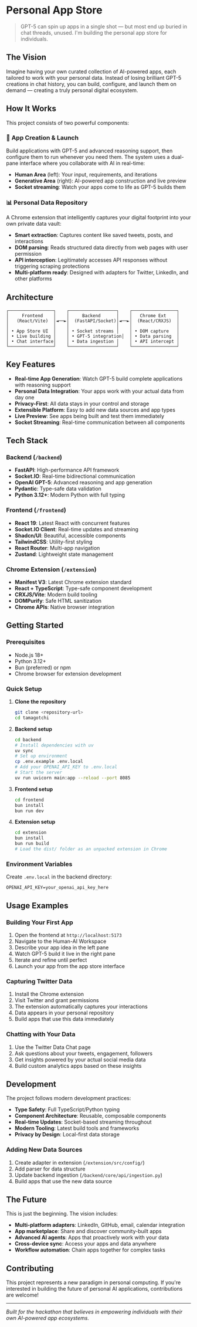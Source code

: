 # Personal App Store

> GPT-5 can spin up apps in a single shot — but most end up buried in chat threads, unused. I'm building the personal app store for individuals.

## The Vision

Imagine having your own curated collection of AI-powered apps, each tailored to work with your personal data. Instead of losing brilliant GPT-5 creations in chat history, you can build, configure, and launch them on demand — creating a truly personal digital ecosystem.

## How It Works

This project consists of two powerful components:

### 🚀 **App Creation & Launch**
Build applications with GPT-5 and advanced reasoning support, then configure them to run whenever you need them. The system uses a dual-pane interface where you collaborate with AI in real-time:
- **Human Area** (left): Your input, requirements, and iterations
- **Generative Area** (right): AI-powered app construction and live preview
- **Socket streaming**: Watch your apps come to life as GPT-5 builds them

### 📊 **Personal Data Repository**
A Chrome extension that intelligently captures your digital footprint into your own private data vault:
- **Smart extraction**: Captures content like saved tweets, posts, and interactions
- **DOM parsing**: Reads structured data directly from web pages with user permission
- **API interception**: Legitimately accesses API responses without triggering scraping protections
- **Multi-platform ready**: Designed with adapters for Twitter, LinkedIn, and other platforms

## Architecture

```
┌─────────────────┐    ┌──────────────────┐    ┌─────────────────┐
│     Frontend    │    │     Backend      │    │   Chrome Ext    │
│   (React/Vite)  │◄──►│  (FastAPI/Socket)│◄──►│  (React/CRXJS)  │
│                 │    │                  │    │                 │
│ • App Store UI  │    │ • Socket streams │    │ • DOM capture   │
│ • Live building │    │ • GPT-5 integration│  │ • Data parsing  │
│ • Chat interface│    │ • Data ingestion │    │ • API intercept │
└─────────────────┘    └──────────────────┘    └─────────────────┘
```

## Key Features

- **Real-time App Generation**: Watch GPT-5 build complete applications with reasoning support
- **Personal Data Integration**: Your apps work with your actual data from day one
- **Privacy-First**: All data stays in your control and storage
- **Extensible Platform**: Easy to add new data sources and app types
- **Live Preview**: See apps being built and test them immediately
- **Socket Streaming**: Real-time communication between all components

## Tech Stack

### Backend (`/backend`)
- **FastAPI**: High-performance API framework
- **Socket.IO**: Real-time bidirectional communication
- **OpenAI GPT-5**: Advanced reasoning and app generation
- **Pydantic**: Type-safe data validation
- **Python 3.12+**: Modern Python with full typing

### Frontend (`/frontend`)
- **React 19**: Latest React with concurrent features
- **Socket.IO Client**: Real-time updates and streaming
- **Shadcn/UI**: Beautiful, accessible components
- **TailwindCSS**: Utility-first styling
- **React Router**: Multi-app navigation
- **Zustand**: Lightweight state management

### Chrome Extension (`/extension`)
- **Manifest V3**: Latest Chrome extension standard
- **React + TypeScript**: Type-safe component development
- **CRXJS/Vite**: Modern build tooling
- **DOMPurify**: Safe HTML sanitization
- **Chrome APIs**: Native browser integration

## Getting Started

### Prerequisites
- Node.js 18+
- Python 3.12+
- Bun (preferred) or npm
- Chrome browser for extension development

### Quick Setup

1. **Clone the repository**
   ```bash
   git clone <repository-url>
   cd tamagotchi
   ```

2. **Backend setup**
   ```bash
   cd backend
   # Install dependencies with uv
   uv sync
   # Set up environment
   cp .env.example .env.local
   # Add your OPENAI_API_KEY to .env.local
   # Start the server
   uv run uvicorn main:app --reload --port 8085
   ```

3. **Frontend setup**
   ```bash
   cd frontend
   bun install
   bun run dev
   ```

4. **Extension setup**
   ```bash
   cd extension
   bun install
   bun run build
   # Load the dist/ folder as an unpacked extension in Chrome
   ```

### Environment Variables

Create `.env.local` in the backend directory:
```env
OPENAI_API_KEY=your_openai_api_key_here
```

## Usage Examples

### Building Your First App
1. Open the frontend at `http://localhost:5173`
2. Navigate to the Human-AI Workspace
3. Describe your app idea in the left pane
4. Watch GPT-5 build it live in the right pane
5. Iterate and refine until perfect
6. Launch your app from the app store interface

### Capturing Twitter Data
1. Install the Chrome extension
2. Visit Twitter and grant permissions
3. The extension automatically captures your interactions
4. Data appears in your personal repository
5. Build apps that use this data immediately

### Chatting with Your Data
1. Use the Twitter Data Chat page
2. Ask questions about your tweets, engagement, followers
3. Get insights powered by your actual social media data
4. Build custom analytics apps based on these insights

## Development

The project follows modern development practices:
- **Type Safety**: Full TypeScript/Python typing
- **Component Architecture**: Reusable, composable components
- **Real-time Updates**: Socket-based streaming throughout
- **Modern Tooling**: Latest build tools and frameworks
- **Privacy by Design**: Local-first data storage

### Adding New Data Sources
1. Create adapter in extension (`/extension/src/config/`)
2. Add parser for data structure
3. Update backend ingestion (`/backend/core/api/ingestion.py`)
4. Build apps that use the new data source

## The Future

This is just the beginning. The vision includes:
- **Multi-platform adapters**: LinkedIn, GitHub, email, calendar integration
- **App marketplace**: Share and discover community-built apps
- **Advanced AI agents**: Apps that proactively work with your data
- **Cross-device sync**: Access your apps and data anywhere
- **Workflow automation**: Chain apps together for complex tasks

## Contributing

This project represents a new paradigm in personal computing. If you're interested in building the future of personal AI applications, contributions are welcome!

---

*Built for the hackathon that believes in empowering individuals with their own AI-powered app ecosystems.*